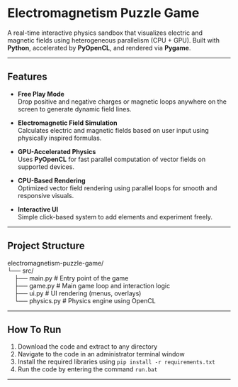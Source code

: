# Electromagnetism Puzzle Game

A real-time interactive physics sandbox that visualizes electric and magnetic fields using heterogeneous parallelism (CPU + GPU). Built with **Python**, accelerated by **PyOpenCL**, and rendered via **Pygame**.

---

## Features

- **Free Play Mode**  
  Drop positive and negative charges or magnetic loops anywhere on the screen to generate dynamic field lines.

- **Electromagnetic Field Simulation**  
  Calculates electric and magnetic fields based on user input using physically inspired formulas.

- **GPU-Accelerated Physics**  
  Uses **PyOpenCL** for fast parallel computation of vector fields on supported devices.

- **CPU-Based Rendering**  
  Optimized vector field rendering using parallel loops for smooth and responsive visuals.

- **Interactive UI**  
  Simple click-based system to add elements and experiment freely.

---

## Project Structure

electromagnetism-puzzle-game/ <br>
└── src/<br>
&nbsp;&nbsp;&nbsp;&nbsp;├── main.py # Entry point of the game<br>
&nbsp;&nbsp;&nbsp;&nbsp;├── game.py # Main game loop and interaction logic<br>
&nbsp;&nbsp;&nbsp;&nbsp;├── ui.py # UI rendering (menus, overlays)<br>
&nbsp;&nbsp;&nbsp;&nbsp;└── physics.py # Physics engine using OpenCL<br>

---

## How To Run

1. Download the code and extract to any directory
2. Navigate to the code in an administrator terminal window
3. Install the required libraries using `pip install -r requirements.txt`
4. Run the code by entering the command `run.bat`

---
